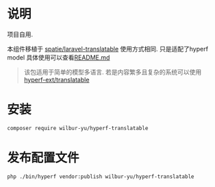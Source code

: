 # 说明

项目自用.

本组件移植于 [spatie/laravel-translatable](https://github.com/spatie/laravel-translatable)
使用方式相同. 只是适配了hyperf model
具体使用可以查看[README.md](https://github.com/spatie/laravel-translatable/blob/master/README.md)

> 该包适用于简单的模型多语言. 若是内容繁多且复杂的系统可以使用 [hyperf-ext/translatable](https://github.com/hyperf-ext/translatable)
# 安装

```bash
composer require wilbur-yu/hyperf-translatable
```

# 发布配置文件

```bash
php ./bin/hyperf vendor:publish wilbur-yu/hyperf-translatable
```